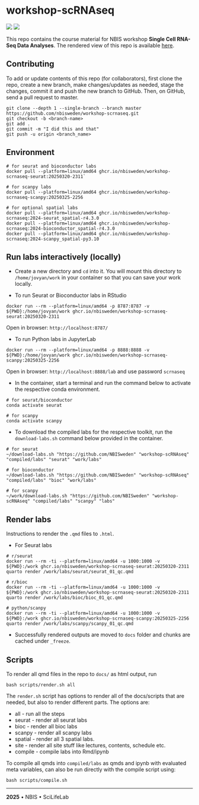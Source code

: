 # workshop-scRNAseq

![](https://github.com/NBISweden/workshop-scRNAseq/actions/workflows/docker-publish-site.yaml/badge.svg) ![](https://github.com/NBISweden/workshop-scRNAseq/actions/workflows/docker-publish-toolkits.yaml/badge.svg)

This repo contains the course material for NBIS workshop **Single Cell RNA-Seq Data Analyses**. The rendered view of this repo is available [here](https://nbisweden.github.io/workshop-scRNAseq/).

## Contributing

To add or update contents of this repo (for collaborators), first clone the repo, create a new branch, make changes/updates as needed, stage the changes, commit it and push the new branch to GitHub. Then, on GitHub, send a pull request to master.

```
git clone --depth 1 --single-branch --branch master https://github.com/nbisweden/workshop-scrnaseq.git
git checkout -b <branch-name>
git add .
git commit -m "I did this and that"
git push -u origin <branch_name>
```

## Environment

```
# for seurat and bioconductor labs
docker pull --platform=linux/amd64 ghcr.io/nbisweden/workshop-scrnaseq-seurat:20250320-2311`

# for scanpy labs
docker pull --platform=linux/amd64 ghcr.io/nbisweden/workshop-scrnaseq-scanpy:20250325-2256

# for optional spatial labs
docker pull --platform=linux/amd64 ghcr.io/nbisweden/workshop-scrnaseq:2024-seurat_spatial-r4.3.0
docker pull --platform=linux/amd64 ghcr.io/nbisweden/workshop-scrnaseq:2024-bioconductor_spatial-r4.3.0
docker pull --platform=linux/amd64 ghcr.io/nbisweden/workshop-scrnaseq:2024-scanpy_spatial-py3.10
```

## Run labs interactively (locally)

- Create a new directory and `cd` into it. You will mount this directory to `/home/jovyan/work` in your container so that you can save your work locally.

- To run Seurat or Bioconductor labs in RStudio

```
docker run --rm --platform=linux/amd64 -p 8787:8787 -v ${PWD}:/home/jovyan/work ghcr.io/nbisweden/workshop-scrnaseq-seurat:20250320-2311
```

Open in browser: `http://localhost:8787/`

- To run Python labs in JupyterLab

```
docker run --rm --platform=linux/amd64 -p 8888:8888 -v ${PWD}:/home/jovyan/work ghcr.io/nbisweden/workshop-scrnaseq-scanpy:20250325-2256
```

Open in browser: `http://localhost:8888/lab` and use password `scrnaseq`

- In the container, start a terminal and run the command below to activate the respective conda environment.

```
# for seurat/bioconductor
conda activate seurat

# for scanpy
conda activate scanpy
```

- To download the compiled labs for the respective toolkit, run the `download-labs.sh` command below provided in the container.

```
# for seurat
~/download-labs.sh "https://github.com/NBISweden" "workshop-scRNAseq" "compiled/labs" "seurat" "work/labs"

# for bioconductor
~/download-labs.sh "https://github.com/NBISweden" "workshop-scRNAseq" "compiled/labs" "bioc" "work/labs"

# for scanpy
~/work/download-labs.sh "https://github.com/NBISweden" "workshop-scRNAseq" "compiled/labs" "scanpy" "labs"
```

## Render labs

Instructions to render the `.qmd` files to `.html`.

- For Seurat labs

```
# r/seurat
docker run --rm -ti --platform=linux/amd64 -u 1000:1000 -v ${PWD}:/work ghcr.io/nbisweden/workshop-scrnaseq-seurat:20250320-2311 quarto render /work/labs/seurat/seurat_01_qc.qmd

# r/bioc
docker run --rm -ti --platform=linux/amd64 -u 1000:1000 -v ${PWD}:/work ghcr.io/nbisweden/workshop-scrnaseq-seurat:20250320-2311 quarto render /work/labs/bioc/bioc_01_qc.qmd

# python/scanpy
docker run --rm -ti --platform=linux/amd64 -u 1000:1000 -v ${PWD}:/work ghcr.io/nbisweden/workshop-scrnaseq-scanpy:20250325-2256 quarto render /work/labs/scanpy/scanpy_01_qc.qmd
```

- Successfully rendered outputs are moved to `docs` folder and chunks are cached under `_freeze`.

## Scripts

To render all qmd files in the repo to `docs/` as html output, run

```
bash scripts/render.sh all
```

The `render.sh` script has options to render all of the docs/scripts that are needed, but also to render different parts. The options are:

* all - run all the steps
* seurat - render all seurat labs
* bioc - render all bioc labs
* scanpy - render all scanpy labs
* spatial - render all 3 spatial labs.
* site - render all site stuff like lectures, contents, schedule etc.
* compile - compile labs into Rmd/ipynb


To compile all qmds into `compiled/labs` as qmds and ipynb with evaluated meta variables, can also be run directly with the compile script using:

```
bash scripts/compile.sh
```

---

**2025** • NBIS • SciLifeLab

